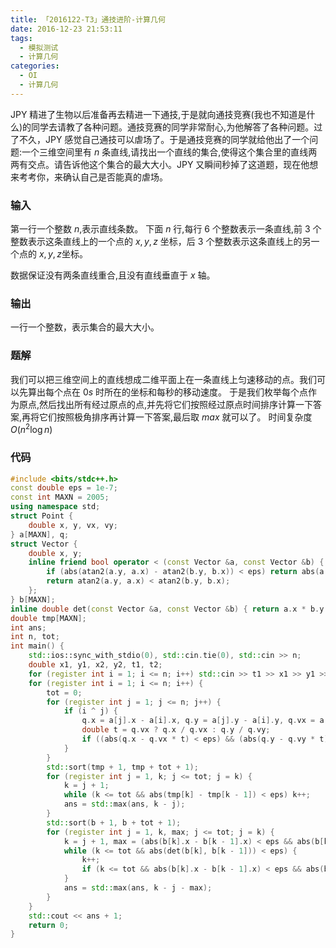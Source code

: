 ```yaml
---
title: 「2016122-T3」通技进阶-计算几何
date: 2016-12-23 21:53:11
tags:
  - 模拟测试
  - 计算几何
categories:
  - OI
  - 计算几何
---
```

JPY 精进了生物以后准备再去精进一下通技,于是就向通技竞赛(我也不知道是什么)的同学去请教了各种问题。通技竞赛的同学非常耐心,为他解答了各种问题。过了不久，JPY 感觉自己通技可以虐场了。于是通技竞赛的同学就给他出了一个问题:一个三维空间里有 $n$ 条直线,请找出一个直线的集合,使得这个集合里的直线两两有交点。请告诉他这个集合的最大大小。JPY 又瞬间秒掉了这道题，现在他想来考考你，来确认自己是否能真的虐场。

<!-- more -->

### 输入
第一行一个整数 $n$,表示直线条数。
下面 $n$ 行,每行 $6$ 个整数表示一条直线,前 $3$ 个整数表示这条直线上的一个点的 $x,y,z$ 坐标，后 $3$ 个整数表示这条直线上的另一个点的 $x,y,z$坐标。

数据保证没有两条直线重合,且没有直线垂直于 $x$ 轴。
### 输出
一行一个整数，表示集合的最大大小。

### 题解
我们可以把三维空间上的直线想成二维平面上在一条直线上匀速移动的点。我们可以先算出每个点在 $0s$ 时所在的坐标和每秒的移动速度。
于是我们枚举每个点作为原点,然后找出所有经过原点的点,并先将它们按照经过原点时间排序计算一下答案,再将它们按照极角排序再计算一下答案,最后取 $max$ 就可以了。
时间复杂度 $O ( n^2\log n )$

### 代码
``` cpp
#include <bits/stdc++.h>
const double eps = 1e-7;
const int MAXN = 2005;
using namespace std;
struct Point {
    double x, y, vx, vy;
} a[MAXN], q;
struct Vector {
    double x, y;
    inline friend bool operator < (const Vector &a, const Vector &b) {
        if (abs(atan2(a.y, a.x) - atan2(b.y, b.x)) < eps) return abs(a.x - b.x) < eps ? a.y < b.y : a.x < b.x;
        return atan2(a.y, a.x) < atan2(b.y, b.x);
    };
} b[MAXN];
inline double det(const Vector &a, const Vector &b) { return a.x * b.y - a.y * b.x; }
double tmp[MAXN];
int ans;
int n, tot;
int main() {
    std::ios::sync_with_stdio(0), std::cin.tie(0), std::cin >> n;
    double x1, y1, x2, y2, t1, t2;
    for (register int i = 1; i <= n; i++) std::cin >> t1 >> x1 >> y1 >> t2 >> x2 >> y2, a[i].vx = (x2 - x1) / (t2 - t1), a[i].vy = (y2 - y1) / (t2 - t1), a[i].x = x1 - a[i].vx * t1, a[i].y = y1 - a[i].vy * t1;
    for (register int i = 1; i <= n; i++) {
        tot = 0;
        for (register int j = 1; j <= n; j++) {
            if (i ^ j) {
                q.x = a[j].x - a[i].x, q.y = a[j].y - a[i].y, q.vx = a[j].vx - a[i].vx, q.vy = a[j].vy - a[i].vy;
                double t = q.vx ? q.x / q.vx : q.y / q.vy;
                if ((abs(q.x - q.vx * t) < eps) && (abs(q.y - q.vy * t) < eps)) tmp[++tot] = t, b[tot].x = q.vx, b[tot].y = q.vy;
            }
        }
        std::sort(tmp + 1, tmp + tot + 1);
        for (register int j = 1, k; j <= tot; j = k) {
            k = j + 1;
            while (k <= tot && abs(tmp[k] - tmp[k - 1]) < eps) k++;
            ans = std::max(ans, k - j);
        }
        std::sort(b + 1, b + tot + 1);
        for (register int j = 1, k, max; j <= tot; j = k) {
            k = j + 1, max = (abs(b[k].x - b[k - 1].x) < eps && abs(b[k].y - b[k - 1].y) < eps);
            while (k <= tot && abs(det(b[k], b[k - 1])) < eps) {
                k++;
                if (k <= tot && abs(b[k].x - b[k - 1].x) < eps && abs(b[k].y - b[k - 1].y) < eps) max++;
            }
            ans = std::max(ans, k - j - max);
        }
    }
    std::cout << ans + 1;
    return 0;
}
```

